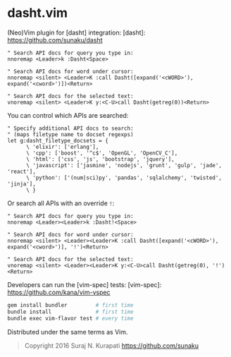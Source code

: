# dasht.vim

(Neo)Vim plugin for [dasht] integration:
[dasht]: https://github.com/sunaku/dasht

```vim
" Search API docs for query you type in:
nnoremap <Leader>k :Dasht<Space>

" Search API docs for word under cursor:
nnoremap <silent> <Leader>K :call Dasht([expand('<cWORD>'), expand('<cword>')])<Return>

" Search API docs for the selected text:
vnoremap <silent> <Leader>K y:<C-U>call Dasht(getreg(0))<Return>
```

You can control which APIs are searched:

```vim
" Specify additional API docs to search:
" (maps filetype name to docset regexps)
let g:dasht_filetype_docsets = {
      \ 'elixir': ['erlang'],
      \ 'cpp': ['boost', '^c$', 'OpenGL', 'OpenCV_C'],
      \ 'html': ['css', 'js', 'bootstrap', 'jquery'],
      \ 'javascript': ['jasmine', 'nodejs', 'grunt', 'gulp', 'jade', 'react'],
      \ 'python': ['(num|sci)py', 'pandas', 'sqlalchemy', 'twisted', 'jinja'],
      \ }
```

Or search all APIs with an override `!`:

```vim
" Search API docs for query you type in:
nnoremap <Leader><Leader>k :Dasht!<Space>

" Search API docs for word under cursor:
nnoremap <silent> <Leader><Leader>K :call Dasht([expand('<cWORD>'), expand('<cword>')], '!')<Return>

" Search API docs for the selected text:
vnoremap <silent> <Leader><Leader>K y:<C-U>call Dasht(getreg(0), '!')<Return>
```

Developers can run the [vim-spec] tests:
[vim-spec]: https://github.com/kana/vim-vspec

```sh
gem install bundler         # first time
bundle install              # first time
bundle exec vim-flavor test # every time
```

Distributed under the same terms as Vim.
>  Copyright 2016 Suraj N. Kurapati
>     <https://github.com/sunaku>
